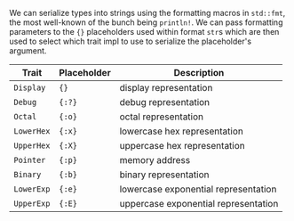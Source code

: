 We can serialize types into strings using the formatting macros in `std::fmt`, the most well-known of the bunch being `println!`. We can pass formatting parameters to the `{}` placeholders used within format `str`s which are then used to select which trait impl to use to serialize the placeholder's argument.

| Trait      | Placeholder | Description                          |
| ---------- | ----------- | ------------------------------------ |
| `Display`  | `{}`        | display representation               |
| `Debug`    | `{:?}`      | debug representation                 |
| `Octal`    | `{:o}`      | octal representation                 |
| `LowerHex` | `{:x}`      | lowercase hex representation         |
| `UpperHex` | `{:X}`      | uppercase hex representation         |
| `Pointer`  | `{:p}`      | memory address                       |
| `Binary`   | `{:b}`      | binary representation                |
| `LowerExp` | `{:e}`      | lowercase exponential representation |
| `UpperExp` | `{:E}`      | uppercase exponential representation |

